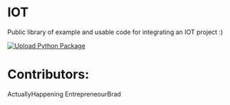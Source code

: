 # IOT
Public library of example and usable code for integrating an IOT project :)

[![Upload Python Package](https://github.com/ActuallyHappening/IOT/actions/workflows/python-publish.yml/badge.svg)](https://github.com/ActuallyHappening/IOT/actions/workflows/python-publish.yml)

# Contributors:
ActuallyHappening
EntrepreneourBrad
